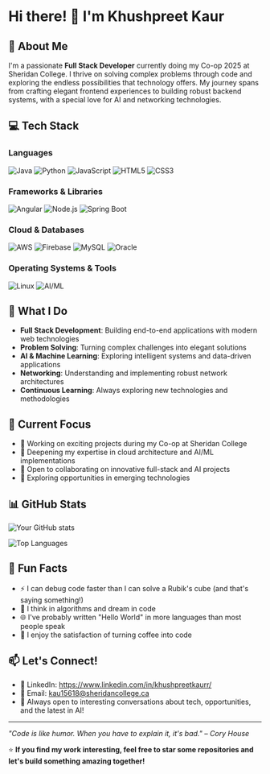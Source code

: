 # Hi there! 👋 I'm Khushpreet Kaur

## 🚀 About Me
I'm a passionate **Full Stack Developer** currently doing my Co-op 2025 at Sheridan College. I thrive on solving complex problems through code and exploring the endless possibilities that technology offers. My journey spans from crafting elegant frontend experiences to building robust backend systems, with a special love for AI and networking technologies.

## 💻 Tech Stack

### Languages
![Java](https://img.shields.io/badge/Java-ED8B00?style=for-the-badge&logo=java&logoColor=white)
![Python](https://img.shields.io/badge/Python-3776AB?style=for-the-badge&logo=python&logoColor=white)
![JavaScript](https://img.shields.io/badge/JavaScript-F7DF1E?style=for-the-badge&logo=javascript&logoColor=black)
![HTML5](https://img.shields.io/badge/HTML5-E34F26?style=for-the-badge&logo=html5&logoColor=white)
![CSS3](https://img.shields.io/badge/CSS3-1572B6?style=for-the-badge&logo=css3&logoColor=white)

### Frameworks & Libraries
![Angular](https://img.shields.io/badge/Angular-DD0031?style=for-the-badge&logo=angular&logoColor=white)
![Node.js](https://img.shields.io/badge/Node.js-43853D?style=for-the-badge&logo=node.js&logoColor=white)
![Spring Boot](https://img.shields.io/badge/Spring_Boot-6DB33F?style=for-the-badge&logo=spring&logoColor=white)

### Cloud & Databases
![AWS](https://img.shields.io/badge/AWS-232F3E?style=for-the-badge&logo=amazon-aws&logoColor=white)
![Firebase](https://img.shields.io/badge/Firebase-FFCA28?style=for-the-badge&logo=firebase&logoColor=black)
![MySQL](https://img.shields.io/badge/MySQL-4479A1?style=for-the-badge&logo=mysql&logoColor=white)
![Oracle](https://img.shields.io/badge/Oracle-F80000?style=for-the-badge&logo=oracle&logoColor=white)

### Operating Systems & Tools
![Linux](https://img.shields.io/badge/Linux-FCC624?style=for-the-badge&logo=linux&logoColor=black)
![AI/ML](https://img.shields.io/badge/AI/ML-FF6F00?style=for-the-badge&logo=tensorflow&logoColor=white)

## 🎯 What I Do
- **Full Stack Development**: Building end-to-end applications with modern web technologies
- **Problem Solving**: Turning complex challenges into elegant solutions
- **AI & Machine Learning**: Exploring intelligent systems and data-driven applications
- **Networking**: Understanding and implementing robust network architectures
- **Continuous Learning**: Always exploring new technologies and methodologies

## 🌟 Current Focus
- 🔭 Working on exciting projects during my Co-op at Sheridan College
- 🌱 Deepening my expertise in cloud architecture and AI/ML implementations
- 👯 Open to collaborating on innovative full-stack and AI projects
- 🤔 Exploring opportunities in emerging technologies

## 📊 GitHub Stats
![Your GitHub stats](https://github-readme-stats.vercel.app/api?Khushpreet-Kaur01=&show_icons=true&theme=radical)

![Top Languages](https://github-readme-stats.vercel.app/api/top-langs/?username=Khushpreet-Kaur01&layout=compact&theme=radical)

## 🎲 Fun Facts
- ⚡ I can debug code faster than I can solve a Rubik's cube (and that's saying something!)
- 🧠 I think in algorithms and dream in code
- 🌐 I've probably written "Hello World" in more languages than most people speak
- 🔧 I enjoy the satisfaction of turning coffee into code

## 📫 Let's Connect!
- 💼 LinkedIn: https://www.linkedin.com/in/khushpreetkaurr/
- 📧 Email: kau15618@sheridancollege.ca
- 💬 Always open to interesting conversations about tech, opportunities, and the latest in AI!

---

*"Code is like humor. When you have to explain it, it's bad." – Cory House*

⭐ **If you find my work interesting, feel free to star some repositories and let's build something amazing together!**

<!--
**Khushpreet-Kaur01/Khushpreet-Kaur01** is a ✨ _special_ ✨ repository because its `README.md` (this file) appears on your GitHub profile.

Here are some ideas to get you started:

- 🔭 I’m currently working on ...
- 🌱 I’m currently learning ...
- 👯 I’m looking to collaborate on ...
- 🤔 I’m looking for help with ...
- 💬 Ask me about ...
- 📫 How to reach me: ...
- 😄 Pronouns: ...
- ⚡ Fun fact: ...
-->
